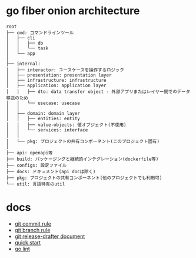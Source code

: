 # go fiber onion architecture

```text
root
├── cmd: コマンドラインツール
│   ├── cli
│   │   ├── db
│   │   └── task
│   └── app
│
├── internal:
│   ├── interactor: ユースケースを操作するロジック
│   ├── presentation: presentation layer
│   ├── infrastructure: infrastructure
│   ├── application: application layer
│   │   ├── dto: data transfer object - 外部アプリまたはレイヤー間でのデータ移送のため
│   │   └── usecase: usecase
│   │
│   ├── domain: domain layer
│   │   ├── entities: entity
│   │   ├── value-objects: 値オブジェクト(不使用)
│   │   └── services: interface
│   │
│   └── pkg: プロジェクトの共有コンポーネント(このプロジェクト固有)
│
├── api: openapi等
├── build: パッケージングと継続的インテグレーション(dockerfile等)
├── configs: 設定ファイル
├── docs: ドキュメント(api docは除く)
├── pkg: プロジェクトの共有コンポーネント(他のプロジェクトでも利用可)
└── util: 言語特有のutil
```

# docs
- [git commit rule](./docs/markdown/git/commit.md)
- [git branch rule](./docs/markdown/git/branch.md)
- [git release-drafter document](./docs/markdown/git/release-drafter.md)
- [quick start](./docs/markdown/quick-start.md)
- [go lint](./docs/markdown/go/staticcheck.md)
